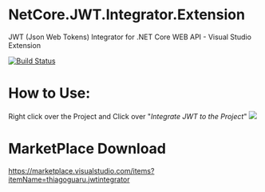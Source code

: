 # NetCore.JWT.Integrator.Extension
JWT (Json Web Tokens) Integrator for .NET Core WEB API - Visual Studio Extension

[![Build Status](https://img.shields.io/appveyor/ci/thiagoloureiro/netcore-jwt-integrator-extension/master.svg)](https://ci.appveyor.com/project/thiagoloureiro/netcore-jwt-integrator-extension) 

# How to Use:
Right click over the Project and Click over "*Integrate JWT to the Project*"
![](https://raw.githubusercontent.com/thiagoloureiro/NetCore.JWT.Integrator.Extension/master/src/Resources/HowtoUse.png)

# MarketPlace Download
https://marketplace.visualstudio.com/items?itemName=thiagoguaru.jwtintegrator
